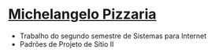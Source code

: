 # [Michelangelo Pizzaria](https://michelangelopizzaria.vercel.app/)

- Trabalho do segundo semestre de Sistemas para Internet
- Padrões de Projeto de Sítio II
